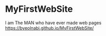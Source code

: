 # MyFirstWebSite
I am The MAN who have ever made web pages<br>
https://byeolnabi.github.io/MyFirstWebSite/
